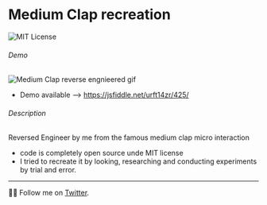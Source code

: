 # Medium Clap recreation

![MIT License](https://badgen.net/badge/license/MIT/blue "MIT License")

###### Demo
![Medium Clap reverse engnieered gif](https://media.giphy.com/media/vlIRUOU5a6oboTAeV4/giphy.gif)

* Demo available --> https://jsfiddle.net/urft14zr/425/

###### Description

Reversed Engineer by me from the famous medium clap micro interaction 
* code is completely open source unde MIT license
* I tried to recreate it by looking, researching and conducting experiments by trial and error.

---
👨‍💻 Follow me on [Twitter](https://twitter.com/jodoron).
